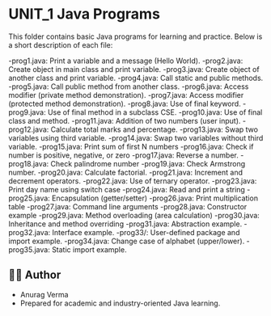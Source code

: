 # UNIT_1 Java Programs

This folder contains basic Java programs for learning and practice. Below is a short description of each file:

-prog1.java: Print a variable and a message (Hello World).
-prog2.java: Create object in main class and print variable.
-prog3.java: Create object of another class and print variable.
-prog4.java: Call static and public methods.
-prog5.java: Call public method from another class.
-prog6.java: Access modifier (private method demonstration).
-prog7.java: Access modifier (protected method demonstration).
-prog8.java: Use of final keyword.
-prog9.java: Use of final method in a subclass CSE.
-prog10.java: Use of final class and method.
-prog11.java: Addition of two numbers (user input).
-prog12.java: Calculate total marks and percentage.
-prog13.java: Swap two variables using third variable.
-prog14.java: Swap two variables without third variable.
-prog15.java: Print sum of first N numbers
-prog16.java: Check if number is positive, negative, or zero
-prog17.java: Reverse a number.
-prog18.java: Check palindrome number
-prog19.java: Check Armstrong number.
-prog20.java: Calculate factorial.
-prog21.java: Increment and decrement operators.
-prog22.java: Use of ternary operator.
-prog23.java: Print day name using switch case
-prog24.java: Read and print a string
-prog25.java: Encapsulation (getter/setter)
-prog26.java: Print multiplication table
-prog27.java: Command line arguments
-prog28.java: Constructor example
-prog29.java: Method overloading (area calculation)
-prog30.java: Inheritance and method overriding
-prog31.java: Abstraction example.
-prog32.java: Interface example.
-prog33/: User-defined package and import example.
-prog34.java: Change case of alphabet (upper/lower).
-prog35.java: Static import example.

## 🧑‍💻 Author
  - Anurag Verma
  - Prepared for academic and industry-oriented Java learning.


